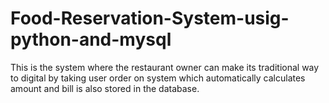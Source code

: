 # Food-Reservation-System-usig-python-and-mysql


This is the system where the restaurant owner can make its traditional way
to digital by taking user order on system which automatically calculates 
amount and bill is also stored in the database.
